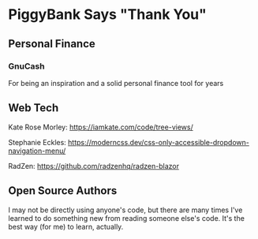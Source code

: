 # PiggyBank Says "Thank You"

## Personal Finance

### GnuCash

For being an inspiration and a solid personal finance tool for years

## Web Tech

Kate Rose Morley: https://iamkate.com/code/tree-views/

Stephanie Eckles: https://moderncss.dev/css-only-accessible-dropdown-navigation-menu/

RadZen: https://github.com/radzenhq/radzen-blazor

## Open Source Authors

I may not be directly using anyone's code, but there are many times I've learned to 
do something new from reading someone else's code. It's the best way (for me) to 
learn, actually.


